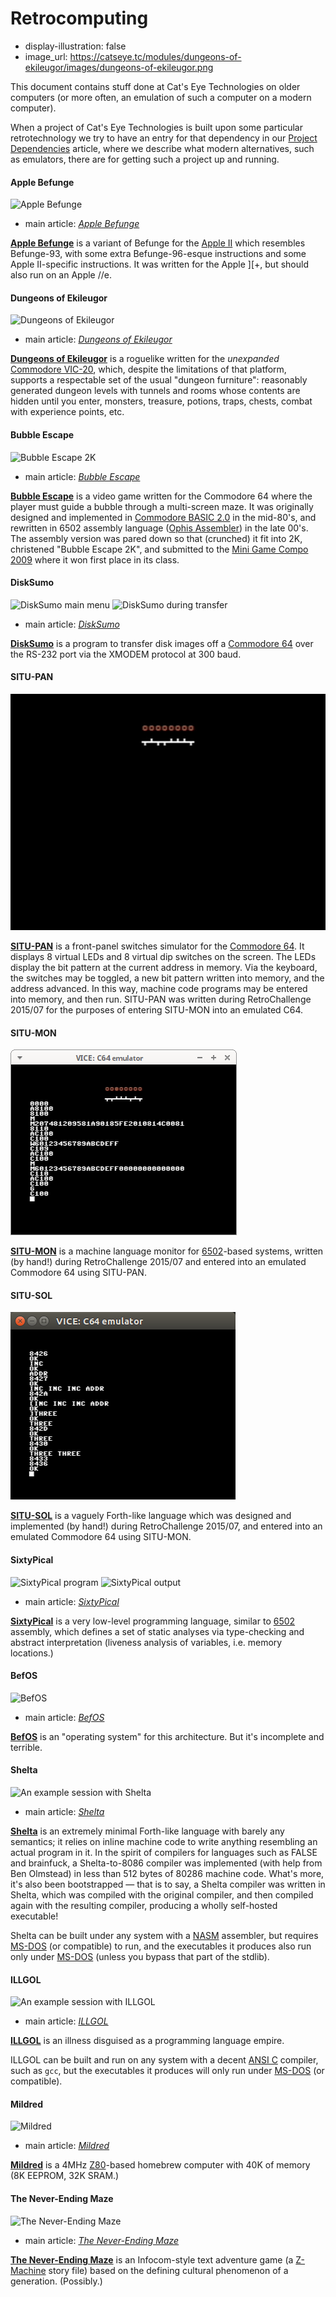 Retrocomputing
==============

*   display-illustration: false
*   image_url: https://catseye.tc/modules/dungeons-of-ekileugor/images/dungeons-of-ekileugor.png

This document contains stuff done at Cat's Eye Technologies on older computers
(or more often, an emulation of such a computer on a modern computer).

When a project of Cat's Eye Technologies is built upon some particular retrotechnology
we try to have an entry for that dependency in our
[Project Dependencies](../article/Project%20Dependencies.md) article, where
we describe what modern alternatives, such as emulators, there are for getting
such a project up and running.

#### Apple Befunge

![Apple Befunge](https://static.catseye.tc/images/screenshots/Apple%20Befunge.png)

*   main article: *[Apple Befunge][]*

**[Apple Befunge][]** is a variant of Befunge for the [Apple II][] which resembles
Befunge-93, with some extra Befunge-96-esque instructions and some Apple II-specific
instructions.  It was written for the Apple ][+, but should also run on an Apple //e.

#### Dungeons of Ekileugor

![Dungeons of Ekileugor](https://catseye.tc/modules/dungeons-of-ekileugor/images/dungeons-of-ekileugor.png)

*   main article: *[Dungeons of Ekileugor][]*

**[Dungeons of Ekileugor][]** is a roguelike written for the *unexpanded* [Commodore VIC-20][], which,
despite the limitations of that platform, supports a respectable set of the usual "dungeon furniture":
reasonably generated dungeon levels with tunnels and rooms whose contents are hidden until you enter,
monsters, treasure, potions, traps, chests, combat with experience points, etc.

#### Bubble Escape

![Bubble Escape 2K](https://catseye.tc/modules/bubble-escape/images/bubble%20escape%202k.png)

*   main article: *[Bubble Escape][]*

**[Bubble Escape][]** is a video game written for the Commodore 64 where the player must guide a bubble through
a multi-screen maze. It was originally designed and implemented in [Commodore BASIC 2.0][] in the mid-80's, and
rewritten in 6502 assembly language ([Ophis Assembler][]) in the late 00's. The assembly version was pared down
so that (crunched) it fit into 2K, christened "Bubble Escape 2K", and submitted to the [Mini Game Compo 2009][]
where it won first place in its class.

#### DiskSumo

![DiskSumo main menu](https://static.catseye.tc/images/screenshots/DiskSumo.png)
![DiskSumo during transfer](https://static.catseye.tc/images/screenshots/DiskSumo%20%28transfer%29.png)

*   main article: *[DiskSumo][]*

**[DiskSumo][]** is a program to transfer disk images off a [Commodore 64][] over the RS-232 port via the
XMODEM protocol at 300 baud.

#### SITU-PAN

![SITU-PAN](https://raw.githubusercontent.com/catseye/SITU-SOL/master/doc/bootstrap-zero/images/tumblr_inline_nr19fai3D41tvda25_540.jpg)

**[SITU-PAN][]** is a front-panel switches simulator for the [Commodore 64][]. It displays 8 virtual LEDs and 8 virtual dip switches on the screen. The LEDs display the bit pattern at the current address in memory. Via the keyboard, the switches may be toggled, a new bit pattern written into memory, and the address advanced. In this way, machine code programs may be entered into memory, and then run. SITU-PAN was written during RetroChallenge 2015/07 for the purposes of entering SITU-MON into an emulated C64.

#### SITU-MON

![SITU-MON](https://raw.githubusercontent.com/catseye/SITU-SOL/master/doc/bootstrap-zero/images/tumblr_inline_nrdcglfU4p1tvda25_540.png)

**[SITU-MON][]** is a machine language monitor for [6502][]-based systems, written (by hand!) during RetroChallenge 2015/07 and entered into an emulated Commodore 64 using SITU-PAN.

#### SITU-SOL

![SITU-SOL](https://raw.githubusercontent.com/catseye/SITU-SOL/master/doc/bootstrap-zero/images/tumblr_inline_nrw4gcaz1J1tvda25_540.png)

**[SITU-SOL][]** is a vaguely Forth-like language which was designed and implemented (by hand!) during RetroChallenge 2015/07, and entered into an emulated Commodore 64 using SITU-MON.

#### SixtyPical

![SixtyPical program](https://pbs.twimg.com/media/CSAznWgUsAEOCwB.png)
![SixtyPical output](https://pbs.twimg.com/media/CSAznX7UsAAZki4.png)

*   main article: *[SixtyPical][]*

**[SixtyPical][]** is a very low-level programming language, similar to [6502][] assembly, which defines a set of
static analyses via type-checking and abstract interpretation (liveness analysis of variables, i.e. memory locations.)

#### BefOS

![BefOS](https://static.catseye.tc/images/screenshots/BefOS.png)

*   main article: *[BefOS][]*

**[BefOS][]** is an "operating system" for this architecture.
But it's incomplete and terrible.

#### Shelta

![An example session with Shelta](https://static.catseye.tc/images/screenshots/Shelta.png)

*   main article: *[Shelta][]*

**[Shelta][]** is an extremely minimal Forth-like language with barely any semantics; it relies on inline
machine code to write anything resembling an actual program in it. In the spirit of compilers for languages
such as FALSE and brainfuck, a Shelta-to-8086 compiler was implemented (with help from Ben Olmstead) in
less than 512 bytes of 80286 machine code. What's more, it's also been bootstrapped — that is to say, a
Shelta compiler was written in Shelta, which was compiled with the original compiler, and then compiled
again with the resulting compiler, producing a wholly self-hosted executable!

Shelta can be built under any system with a [NASM][] assembler,
but requires [MS-DOS][] (or compatible) to run, and the executables it produces also
run only under [MS-DOS][] (unless you bypass that part of the stdlib).

#### ILLGOL

![An example session with ILLGOL](https://static.catseye.tc/images/screenshots/ILLGOL.png)

*   main article: *[ILLGOL][]*

**[ILLGOL][]** is an illness disguised as a programming language empire.

ILLGOL can be built and run on any system with a decent [ANSI C][]
compiler, such as `gcc`, but the executables it produces
will only run under [MS-DOS][] (or compatible).

#### Mildred

![Mildred](https://catseye.tc/modules/electronics-projects/mildred/doc/mildred_photo.jpg)

*   main article: *[Mildred][]*

**[Mildred][]** is a 4MHz [Z80][]-based homebrew computer with 40K of memory (8K EEPROM, 32K SRAM.)

#### The Never-Ending Maze

![The Never-Ending Maze](https://static.catseye.tc/images/illustrations/Never_Ending_Maze.jpg)

*   main article: *[The Never-Ending Maze][]*

**[The Never-Ending Maze][]** is an Infocom-style text adventure game (a [Z-Machine][] story file)
based on the defining cultural phenomenon of a generation. (Possibly.)

[Apple II]: ../article/Project%20Dependencies.md#apple-ii
[Apple Befunge]: ../article/Languages.md#apple-befunge
[Dungeons of Ekileugor]: ../article/Games.md#dungeons-of-ekileugor
[Commodore VIC-20]: ../article/Project%20Dependencies.md#commodore-vic-20
[Commodore 64]: ../article/Project%20Dependencies.md#commodore-64
[Bubble Escape]: ../article/Games.md#bubble-escape
[DiskSumo]: ../article/Tools.md#disksumo
[MS-DOS]: ../article/Project%20Dependencies.md#ms-dos
[Shelta]: ../article/Languages.md#shelta
[ILLGOL]: ../article/Languages.md#illgol
[Mildred]: ../article/Electronics%20Projects.md#mildred
[Commodore 64 Programmer's Reference Guide]: ../view/The-Dossier/article/An%20Esolang%20Reading%20List.md#commodore-64-programmers-reference-guide
[NASM]: ../article/Project%20Dependencies.md#nasm
[SixtyPical]: ../article/Languages.md#sixtypical
[SITU-PAN]: ../article/Tools.md#situ-pan
[SITU-SOL]: ../article/Languages.md#situ-sol
[SITU-MON]: ../article/Tools.md#situ-mon
[BefOS]: ../article/Platforms.md#befos
[The Never-Ending Maze]: ../article/Games.md#the-never-ending-maze
[ANSI C]: ../article/Project%20Dependencies.md#ansi-c
[The Dossier]: ../article/General%20Information.md#the-dossier
[Commodore BASIC 2.0]: ../article/Project%20Dependencies.md#commodore-basic-20
[Applesoft BASIC]: ../article/Project%20Dependencies.md#applesoft-basic
[Blurry Memories of DOS Programming]: ../view/The-Dossier/article/Blurry%20Memories%20of%20DOS%20Programming.md
[JaC64]: ../article/Forks.md#jac64
[Zplet]: ../article/Forks.md#zplet
[Ophis Assembler]: ../article/Project%20Dependencies.md#ophis-assembler
[Mini Game Compo 2009]: ../article/Events.md#mini-game-compo-2009
[6502]: ../article/Project%20Dependencies.md#6502
[Z80]: ../article/Project%20Dependencies.md#z80
[Z-Machine]: ../article/Project%20Dependencies.md#z-machine

